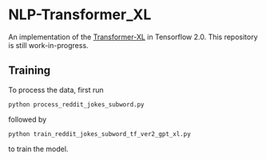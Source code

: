 # NLP-Transformer_XL
An implementation of the [Transformer-XL](https://arxiv.org/abs/1901.02860) in Tensorflow 2.0. This repository is still work-in-progress.

## Training
To process the data, first run
```
python process_reddit_jokes_subword.py
```
followed by
```
python train_reddit_jokes_subword_tf_ver2_gpt_xl.py
```
to train the model.
